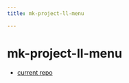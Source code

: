 ```yaml
---
title: mk-project-ll-menu

---
```


# mk-project-ll-menu

- [current repo](https://github.com/learninglab-studio/ll-menu)